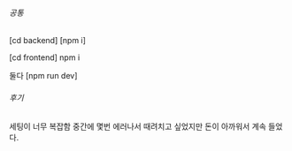 ###### 공통 
[cd backend]
[npm i]

[cd frontend]
npm i

둘다 [npm run dev]

###### 후기
세팅이 너무 복잡함 중간에 몇번 에러나서 때려치고 싶었지만 돈이 아까워서 계속 들었다.



